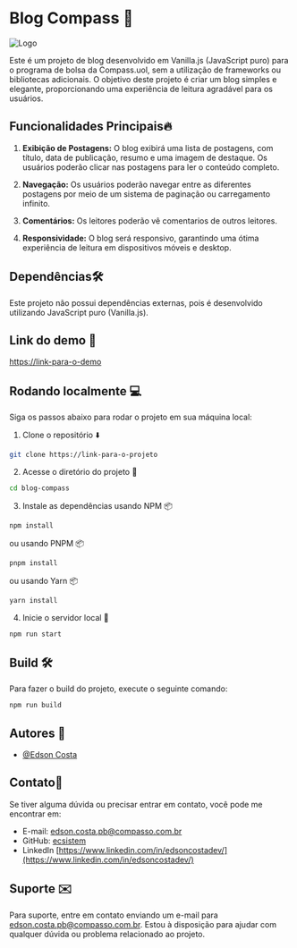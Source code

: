 # Blog Compass 🚀

![Logo](link-para-o-logo)

Este é um projeto de blog desenvolvido em Vanilla.js (JavaScript puro) para o programa de bolsa da Compass.uol, sem a utilização de frameworks ou bibliotecas adicionais. O objetivo deste projeto é criar um blog simples e elegante, proporcionando uma experiência de leitura agradável para os usuários.

## Funcionalidades Principais🔥

1. **Exibição de Postagens:** O blog exibirá uma lista de postagens, com título, data de publicação, resumo e uma imagem de destaque. Os usuários poderão clicar nas postagens para ler o conteúdo completo.

2. **Navegação:** Os usuários poderão navegar entre as diferentes postagens por meio de um sistema de paginação ou carregamento infinito.

3. **Comentários:** Os leitores poderão vê comentarios de outros leitores.

4. **Responsividade:** O blog será responsivo, garantindo uma ótima experiência de leitura em dispositivos móveis e desktop.

## Dependências🛠️

Este projeto não possui dependências externas, pois é desenvolvido utilizando JavaScript puro (Vanilla.js).

## Link do demo 🚀

[https://link-para-o-demo](https://link-para-o-demo)

## Rodando localmente 💻

Siga os passos abaixo para rodar o projeto em sua máquina local:

1. Clone o repositório ⬇️

```bash
git clone https://link-para-o-projeto
```

2. Acesse o diretório do projeto 📂

```bash
cd blog-compass
```

3. Instale as dependências usando NPM 📦

```bash
npm install
```

ou usando PNPM 📦

```bash
pnpm install
```

ou usando Yarn 📦

```bash
yarn install
```

4. Inicie o servidor local 🚀

```bash
npm run start
```

## Build 🛠️

Para fazer o build do projeto, execute o seguinte comando:

```bash
npm run build
```

## Autores 👤
- [@Edson Costa](https://www.github.com/ecsistem)

## Contato📱

Se tiver alguma dúvida ou precisar entrar em contato, você pode me encontrar em:
- E-mail: edson.costa.pb@compasso.com.br
- GitHub: [ecsistem](https://github.com/ecsistem)
- LinkedIn [https://www.linkedin.com/in/edsoncostadev/](https://www.linkedin.com/in/edsoncostadev/)

## Suporte ✉️

Para suporte, entre em contato enviando um e-mail para edson.costa.pb@compasso.com.br. Estou à disposição para ajudar com qualquer dúvida ou problema relacionado ao projeto.